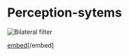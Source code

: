 # Perception-sytems

![Bilateral filter](https://github.com/gledsonmelotti/Perception-sytems/blob/master/Images/000000.png)

[embed](https://github.com/gledsonmelotti/Perception-sytems/blob/master/Images/GM_fig1.pdf)[/embed]
